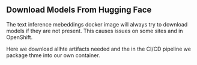 ## Download Models From Hugging Face

The text inference mebeddings docker image will always try to download models if they are not present. This causes issues on some sites and in OpenShift.

Here we download allhte artifacts needed and the in the CI/CD pipeline we package thme into our own container.